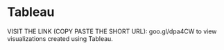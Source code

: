 # Tableau

VISIT THE LINK (COPY PASTE THE SHORT URL): goo.gl/dpa4CW to view visualizations created using Tableau.
